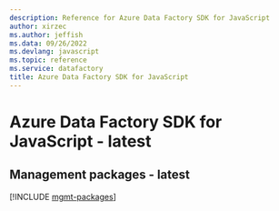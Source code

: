 ```yaml
---
description: Reference for Azure Data Factory SDK for JavaScript
author: xirzec
ms.author: jeffish
ms.data: 09/26/2022
ms.devlang: javascript
ms.topic: reference
ms.service: datafactory
title: Azure Data Factory SDK for JavaScript
---
```

# Azure Data Factory SDK for JavaScript - latest

## Management packages - latest
[!INCLUDE [mgmt-packages](data-factory-mgmt-index.md)]
